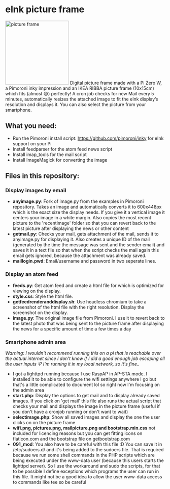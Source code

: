 # eInk picture frame

<img src="https://github.com/fapeg/eink_picture_frame/blob/main/exampleimages/picture_small_1.jpg?raw=true" height="200" alt="picture frame" />
Digital picture frame made with a Pi Zero W, a Pimoroni inky impression and an IKEA RIBBA picture frame (10x15cm) which fits (almost 😅) perfectly! A cron job checks for new Mail every 5 minutes, automatically resizes the attached image to fit the eInk display’s resolution and displays it. You can also select the picture from your smartphone.



What you need:
-------------------

* Run the Pimoroni install script: https://github.com/pimoroni/inky for eInk support on your Pi
* Install feedparser for the atom feed news script
* Install imap_tools for the mail script
* Install ImageMagick for converting the image

Files in this repository:
-------------------------

### Display images by email ###
* **anyimage.py**: Fork of image.py from the examples in Pimoroni repository. Takes an image and automatically converts it to 600x448px which is the exact size the display needs. If you give it a vertical image it centers your image in a white margin. Also copies the most recent picture to the 'recentimage' folder so that you can revert back to the latest picture after displaying the news or other content 
* **getmail.py**: Checks your mail, gets attachment of the mail, sends it to anyimage.py for displaying it. Also creates a unique ID of the mail (generated by the time the message was sent and the sender email) and saves it in a text file so that when the script checks the mail again this email gets ignored, because the attachment was already saved.
* **maillogin.pwd**: Email/username and password in two seperate lines.

### Display an atom feed ###
* **feeds.py**: Get atom feed and create a html file for which is optimized for viewing on the display.
* **style.css**: Style the html file.
* **getfeedrenderanddisplay.sh**: Use headless chromium to take a screenshot of the html file with the right resolution. Display the screenshot on the display.
* **image.py**: The original image file from Pimoroni. I use it to revert back to the latest photo that was being sent to the picture frame after displaying the news for a specific amount of time a few times a day

### Smartphone admin area ###
*Warning: I wouldn't recommend running this on a pi that is reachable over the actual internet since I don't know if I did a good enough job escaping all the user inputs :P I'm running it in my local network, so it's fine..*
* I got a lighttpd running because I use RaspAP in AP-STA mode. I installed it to be able to configure the wifi settings anywhere I go but that's a little complicated to document lol so right now I'm focusing on the admin area
* **start.php**: Display the options to get mail and to display already saved images. If you click on 'get mail' this file also runs the actual script that checks your mail and displays the image in the picture frame (useful if you don't have a cronjob running or don't want to wait)
* **selectimage.php**: Show all saved images and display the one the user clicks on on the picture frame
* **wifi.png, pictures.png, mailpicture.png and bootstrap.min.css** not included for licencing reasons but you can get fitting icons on flaticon.com and the bootstrap file on getbootstrap.com
* **091_mod**: You also have to be careful with this file :D You can save it in /etc/sudoers.d/ and it's being added to the sudoers file. That is required because we run some shell commands in the PHP scripts which are being executed under the www-data user (because this users starts the lighttpd server). So I use the workaround and sudo the scripts, for that to be possible I define exceptions which programs the user can run in this file. It might not be a good idea to allow the user www-data access to commands like tee so be careful
